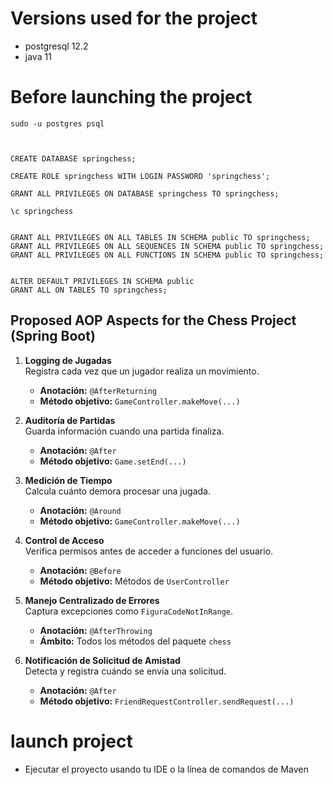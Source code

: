 # Versions used for the project

- postgresql 12.2
- java 11

# Before launching the project

```
sudo -u postgres psql



CREATE DATABASE springchess;

CREATE ROLE springchess WITH LOGIN PASSWORD 'springchess';

GRANT ALL PRIVILEGES ON DATABASE springchess TO springchess;

\c springchess


GRANT ALL PRIVILEGES ON ALL TABLES IN SCHEMA public TO springchess;
GRANT ALL PRIVILEGES ON ALL SEQUENCES IN SCHEMA public TO springchess;
GRANT ALL PRIVILEGES ON ALL FUNCTIONS IN SCHEMA public TO springchess;


ALTER DEFAULT PRIVILEGES IN SCHEMA public
GRANT ALL ON TABLES TO springchess;
```



## Proposed AOP Aspects for the Chess Project (Spring Boot)

1. **Logging de Jugadas**  
   Registra cada vez que un jugador realiza un movimiento.  
   - **Anotación:** `@AfterReturning`  
   - **Método objetivo:** `GameController.makeMove(...)`

2. **Auditoría de Partidas**  
   Guarda información cuando una partida finaliza.  
   - **Anotación:** `@After`  
   - **Método objetivo:** `Game.setEnd(...)`

3. **Medición de Tiempo**  
   Calcula cuánto demora procesar una jugada.  
   - **Anotación:** `@Around`  
   - **Método objetivo:** `GameController.makeMove(...)`

4. **Control de Acceso**  
   Verifica permisos antes de acceder a funciones del usuario.  
   - **Anotación:** `@Before`  
   - **Método objetivo:** Métodos de `UserController`

5. **Manejo Centralizado de Errores**  
   Captura excepciones como `FiguraCodeNotInRange`.  
   - **Anotación:** `@AfterThrowing`  
   - **Ámbito:** Todos los métodos del paquete `chess`

6. **Notificación de Solicitud de Amistad**  
   Detecta y registra cuándo se envía una solicitud.  
   - **Anotación:** `@After`  
   - **Método objetivo:** `FriendRequestController.sendRequest(...)`

# launch project

- Ejecutar el proyecto usando tu IDE o la línea de comandos de Maven
